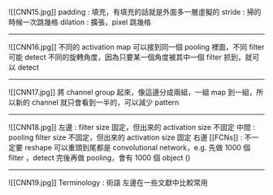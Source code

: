 ![[CNN15.jpg]]
padding : 填充，有填充的話就是外面多一層虛擬的
stride : 掃的時候一次跳幾格
dilation : 擴張，pixel 跳幾格

---
![[CNN16.jpg]]
不同的 activation map 可以接到同一個 pooling 裡面，不同 filter 可能 detect 不同的旋轉角度，因為只要某一個角度被其中一個 filter 抓到，就可以 detect

---
![[CNN17.jpg]]
將 channel group 起來，像這邊分成兩組，一組 map 到一組，所以新的 channel 就只會看到一半的，可以減少 pattern

---
![[CNN18.jpg]]
左邊 : filter size 固定，但出來的 activation size 不固定
中間 : pooling filter size 不固定，但出來的 activation size 固定
右邊 [[FCNs]] : 不一定要 reshape 可以重頭到尾都是 convolutional network，e.g. 先做 1000 個 filter ，detect 完後再做 pooling，會有 1000 個 object ()

---
![[CNN19.jpg]]
Terminology : 術語
左邊在一些文獻中比較常用